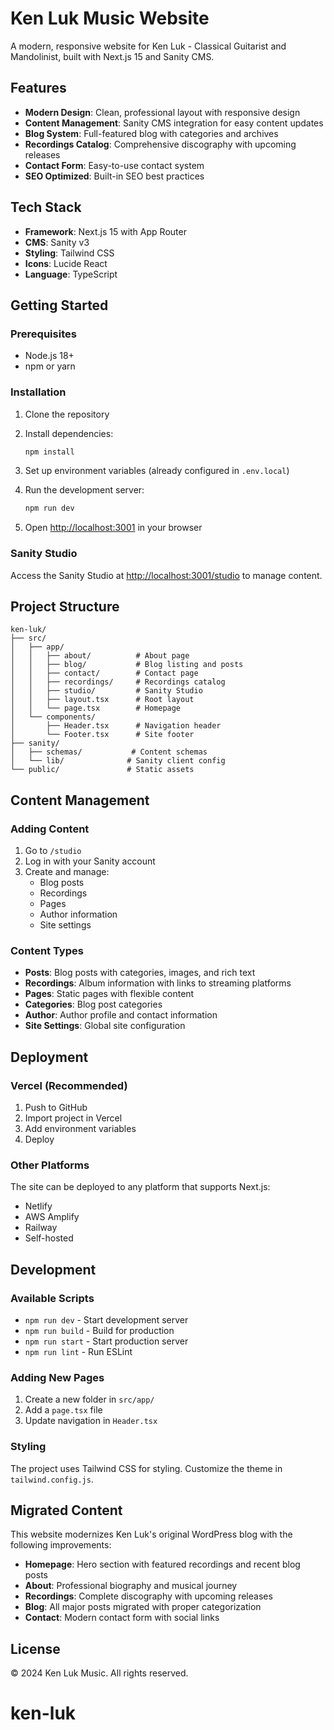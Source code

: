# Ken Luk Music Website

A modern, responsive website for Ken Luk - Classical Guitarist and Mandolinist, built with Next.js 15 and Sanity CMS.

## Features

- **Modern Design**: Clean, professional layout with responsive design
- **Content Management**: Sanity CMS integration for easy content updates
- **Blog System**: Full-featured blog with categories and archives
- **Recordings Catalog**: Comprehensive discography with upcoming releases
- **Contact Form**: Easy-to-use contact system
- **SEO Optimized**: Built-in SEO best practices

## Tech Stack

- **Framework**: Next.js 15 with App Router
- **CMS**: Sanity v3
- **Styling**: Tailwind CSS
- **Icons**: Lucide React
- **Language**: TypeScript

## Getting Started

### Prerequisites

- Node.js 18+ 
- npm or yarn

### Installation

1. Clone the repository
2. Install dependencies:
   ```bash
   npm install
   ```

3. Set up environment variables (already configured in `.env.local`)

4. Run the development server:
   ```bash
   npm run dev
   ```

5. Open [http://localhost:3001](http://localhost:3001) in your browser

### Sanity Studio

Access the Sanity Studio at [http://localhost:3001/studio](http://localhost:3001/studio) to manage content.

## Project Structure

```
ken-luk/
├── src/
│   ├── app/
│   │   ├── about/          # About page
│   │   ├── blog/           # Blog listing and posts
│   │   ├── contact/        # Contact page
│   │   ├── recordings/     # Recordings catalog
│   │   ├── studio/         # Sanity Studio
│   │   ├── layout.tsx      # Root layout
│   │   └── page.tsx        # Homepage
│   └── components/
│       ├── Header.tsx      # Navigation header
│       └── Footer.tsx      # Site footer
├── sanity/
│   ├── schemas/           # Content schemas
│   └── lib/              # Sanity client config
└── public/               # Static assets
```

## Content Management

### Adding Content

1. Go to `/studio` 
2. Log in with your Sanity account
3. Create and manage:
   - Blog posts
   - Recordings
   - Pages
   - Author information
   - Site settings

### Content Types

- **Posts**: Blog posts with categories, images, and rich text
- **Recordings**: Album information with links to streaming platforms
- **Pages**: Static pages with flexible content
- **Categories**: Blog post categories
- **Author**: Author profile and contact information
- **Site Settings**: Global site configuration

## Deployment

### Vercel (Recommended)

1. Push to GitHub
2. Import project in Vercel
3. Add environment variables
4. Deploy

### Other Platforms

The site can be deployed to any platform that supports Next.js:
- Netlify
- AWS Amplify
- Railway
- Self-hosted

## Development

### Available Scripts

- `npm run dev` - Start development server
- `npm run build` - Build for production
- `npm run start` - Start production server
- `npm run lint` - Run ESLint

### Adding New Pages

1. Create a new folder in `src/app/`
2. Add a `page.tsx` file
3. Update navigation in `Header.tsx`

### Styling

The project uses Tailwind CSS for styling. Customize the theme in `tailwind.config.js`.

## Migrated Content

This website modernizes Ken Luk's original WordPress blog with the following improvements:

- **Homepage**: Hero section with featured recordings and recent blog posts
- **About**: Professional biography and musical journey
- **Recordings**: Complete discography with upcoming releases
- **Blog**: All major posts migrated with proper categorization
- **Contact**: Modern contact form with social links

## License

© 2024 Ken Luk Music. All rights reserved.
# ken-luk
